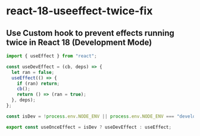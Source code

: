 # react-18-useeffect-twice-fix

## Use Custom hook to prevent effects running twice in React 18 (Development Mode)

```js
import { useEffect } from "react";

const useDevEffect = (cb, deps) => {
  let ran = false;
  useEffect(() => {
    if (ran) return;
    cb();
    return () => (ran = true);
  }, deps);
};

const isDev = !process.env.NODE_ENV || process.env.NODE_ENV === "development";

export const useOnceEffect = isDev ? useDevEffect : useEffect;
```
